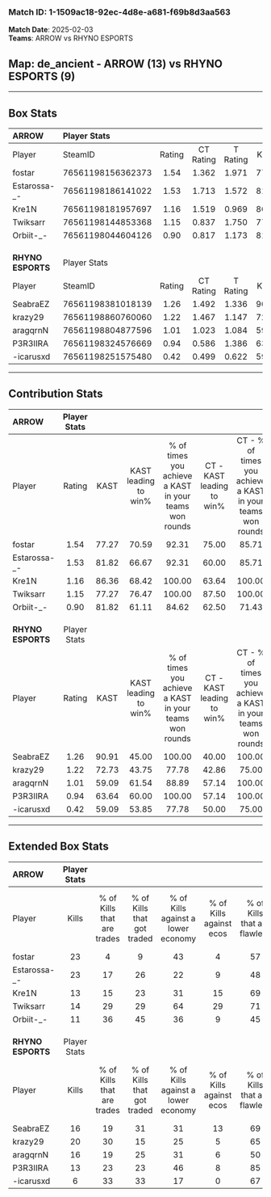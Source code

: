 ### Match ID: 1-1509ac18-92ec-4d8e-a681-f69b8d3aa563  
**Match Date**: 2025-02-03  
**Teams**: ARROW vs RHYNO ESPORTS  

## **Map**: de_ancient - ARROW (13) vs RHYNO ESPORTS (9)  
---  

## Box Stats  

| **ARROW**         | Player Stats      |        |           |          |       |       |       |         |        |      |     |
| :- | :- | :-: | :-: | :-: | :-: | :-: | :-: | :-: | :-: | :-: | :-: |
| Player            | SteamID           | Rating | CT Rating | T Rating | KAST  |  ADR  | Kills | Assists | Deaths | K/D  | HS% |
| fostar            | 76561198156362373 |  1.54  |   1.362   |  1.971   | 77.27 | 102.7 |  23   |    5    |   14   | 1.64 | 39  |
| Estarossa-_-      | 76561198186141022 |  1.53  |   1.713   |  1.572   | 81.82 | 106.1 |  23   |    3    |   16   | 1.44 | 52  |
| Kre1N             | 76561198181957697 |  1.16  |   1.519   |  0.969   | 86.36 | 67.6  |  13   |    8    |   12   | 1.08 | 61  |
| Twiksarr          | 76561198144853368 |  1.15  |   0.837   |  1.750   | 77.27 | 95.7  |  14   |    8    |   15   | 0.93 | 42  |
| Orbiit-_-         | 76561198044604126 |  0.90  |   0.817   |  1.173   | 81.82 | 53.7  |  11   |    1    |   15   | 0.73 | 45  |
|                   |                   |        |           |          |       |       |       |         |        |      |     |
|                   |                   |        |           |          |       |       |       |         |        |      |     |
|                   |                   |        |           |          |       |       |       |         |        |      |     |
| **RHYNO ESPORTS** | Player Stats      |        |           |          |       |       |       |         |        |      |     |
| Player            | SteamID           | Rating | CT Rating | T Rating | KAST  |  ADR  | Kills | Assists | Deaths | K/D  | HS% |
| SeabraEZ          | 76561198381018139 |  1.26  |   1.492   |  1.336   | 90.91 | 79.1  |  16   |    9    |   16   | 1.00 | 56  |
| krazy29           | 76561198860760060 |  1.22  |   1.467   |  1.147   | 72.73 | 76.4  |  20   |    2    |   17   | 1.18 | 45  |
| aragqrnN          | 76561198804877596 |  1.01  |   1.023   |  1.084   | 59.09 | 84.6  |  16   |    6    |   17   | 0.94 | 56  |
| P3R3IIRA          | 76561198324576669 |  0.94  |   0.586   |  1.386   | 63.64 | 85.9  |  13   |    9    |   17   | 0.76 | 76  |
| -icarusxd         | 76561198251575480 |  0.42  |   0.499   |  0.622   | 59.09 | 32.8  |   6   |    5    |   18   | 0.33 | 33  |
---  

## Contribution Stats  

| **ARROW**         | Player Stats |       |                      |                                                        |                           |                                                             |                          |                                                            |
| :- | :-: | :-: | :-: | :-: | :-: | :-: | :-: | :-: |
| Player            |    Rating    | KAST  | KAST leading to win% | % of times you achieve a KAST in your teams won rounds | CT - KAST leading to win% | CT - % of times you achieve a KAST in your teams won rounds | T - KAST leading to win% | T - % of times you achieve a KAST in your teams won rounds |
| fostar            |     1.54     | 77.27 |        70.59         |                         92.31                          |           75.00           |                            85.71                            |          66.67           |                           100.00                           |
| Estarossa-_-      |     1.53     | 81.82 |        66.67         |                         92.31                          |           60.00           |                            85.71                            |          75.00           |                           100.00                           |
| Kre1N             |     1.16     | 86.36 |        68.42         |                         100.00                         |           63.64           |                           100.00                            |          75.00           |                           100.00                           |
| Twiksarr          |     1.15     | 77.27 |        76.47         |                         100.00                         |           87.50           |                           100.00                            |          66.67           |                           100.00                           |
| Orbiit-_-         |     0.90     | 81.82 |        61.11         |                         84.62                          |           62.50           |                            71.43                            |          60.00           |                           100.00                           |
|                   |              |       |                      |                                                        |                           |                                                             |                          |                                                            |
|                   |              |       |                      |                                                        |                           |                                                             |                          |                                                            |
|                   |              |       |                      |                                                        |                           |                                                             |                          |                                                            |
| **RHYNO ESPORTS** | Player Stats |       |                      |                                                        |                           |                                                             |                          |                                                            |
| Player            |    Rating    | KAST  | KAST leading to win% | % of times you achieve a KAST in your teams won rounds | CT - KAST leading to win% | CT - % of times you achieve a KAST in your teams won rounds | T - KAST leading to win% | T - % of times you achieve a KAST in your teams won rounds |
| SeabraEZ          |     1.26     | 90.91 |        45.00         |                         100.00                         |           40.00           |                           100.00                            |          50.00           |                           100.00                           |
| krazy29           |     1.22     | 72.73 |        43.75         |                         77.78                          |           42.86           |                            75.00                            |          44.44           |                           80.00                            |
| aragqrnN          |     1.01     | 59.09 |        61.54         |                         88.89                          |           57.14           |                           100.00                            |          66.67           |                           80.00                            |
| P3R3IIRA          |     0.94     | 63.64 |        60.00         |                         100.00                         |           57.14           |                           100.00                            |          62.50           |                           100.00                           |
| -icarusxd         |     0.42     | 59.09 |        53.85         |                         77.78                          |           50.00           |                            75.00                            |          57.14           |                           80.00                            |
---  

## Extended Box Stats  

| **ARROW**         | Player Stats |                            |                            |                                    |                         |                              |                                 |        |                             |                                     |                          |                               |                            |
| :- | :-: | :-: | :-: | :-: | :-: | :-: | :-: | :-: | :-: | :-: | :-: | :-: | :-: |
| Player            |    Kills     | % of Kills that are trades | % of Kills that got traded | % of Kills against a lower economy | % of Kills against ecos | % of Kills that are flawless | % of Kills that are close duels | Deaths | % of Deaths that get traded | % of Deaths against a lower economy | % of Deaths against ecos | % of Deaths that are flawless | % of Deaths that are close |
| fostar            |      23      |             4              |             9              |                 43                 |            4            |              57              |                0                |   14   |             29              |                 21                  |            7             |              64               |             0              |
| Estarossa-_-      |      23      |             17             |             26             |                 22                 |            9            |              48              |                0                |   16   |             31              |                 13                  |            0             |              69               |             0              |
| Kre1N             |      13      |             15             |             23             |                 31                 |           15            |              69              |                0                |   12   |              8              |                 25                  |            0             |              83               |             0              |
| Twiksarr          |      14      |             29             |             29             |                 64                 |           29            |              71              |                7                |   15   |             27              |                 33                  |            7             |              47               |             0              |
| Orbiit-_-         |      11      |             36             |             45             |                 36                 |            9            |              45              |               18                |   15   |             20              |                 33                  |            7             |              73               |             0              |
|                   |              |                            |                            |                                    |                         |                              |                                 |        |                             |                                     |                          |                               |                            |
|                   |              |                            |                            |                                    |                         |                              |                                 |        |                             |                                     |                          |                               |                            |
|                   |              |                            |                            |                                    |                         |                              |                                 |        |                             |                                     |                          |                               |                            |
| **RHYNO ESPORTS** | Player Stats |                            |                            |                                    |                         |                              |                                 |        |                             |                                     |                          |                               |                            |
| Player            |    Kills     | % of Kills that are trades | % of Kills that got traded | % of Kills against a lower economy | % of Kills against ecos | % of Kills that are flawless | % of Kills that are close duels | Deaths | % of Deaths that get traded | % of Deaths against a lower economy | % of Deaths against ecos | % of Deaths that are flawless | % of Deaths that are close |
| SeabraEZ          |      16      |             19             |             31             |                 31                 |           13            |              69              |                0                |   16   |             38              |                 19                  |            0             |              50               |             6              |
| krazy29           |      20      |             30             |             15             |                 25                 |            5            |              65              |                0                |   17   |             18              |                 18                  |            0             |              53               |             0              |
| aragqrnN          |      16      |             19             |             25             |                 31                 |            6            |              50              |                0                |   17   |             12              |                 18                  |            0             |              59               |             0              |
| P3R3IIRA          |      13      |             23             |             23             |                 46                 |            8            |              85              |                0                |   17   |             18              |                 12                  |            6             |              53               |             12             |
| -icarusxd         |      6       |             33             |             33             |                 17                 |            0            |              67              |                0                |   18   |             33              |                 17                  |            0             |              67               |             0              |
